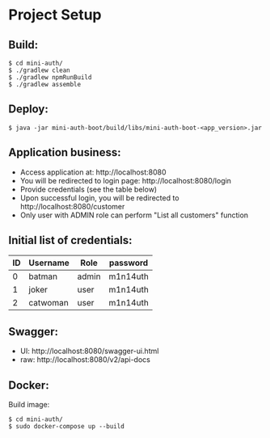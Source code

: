 # Project Setup
## Build:
```
$ cd mini-auth/
$ ./gradlew clean
$ ./gradlew npmRunBuild
$ ./gradlew assemble
```

## Deploy:
```
$ java -jar mini-auth-boot/build/libs/mini-auth-boot-<app_version>.jar
```

## Application business:
- Access application at: http://localhost:8080
- You will be redirected to login page: http://localhost:8080/login
- Provide credentials (see the table below)
- Upon successful login, you will be redirected to http://localhost:8080/customer
- Only user with ADMIN role can perform "List all customers" function

## Initial list of credentials:
|ID|Username|Role|password
|---|---|---|---|
|  0 | batman   | admin | m1n14uth
|  1 | joker    | user  | m1n14uth
|  2 | catwoman | user  | m1n14uth

## Swagger:
- UI: http://localhost:8080/swagger-ui.html
- raw: http://localhost:8080/v2/api-docs

## Docker:
Build image:
```
$ cd mini-auth/
$ sudo docker-compose up --build
```
